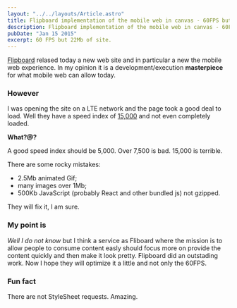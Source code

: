 ```yaml
---
layout: "../../layouts/Article.astro"
title: Flipboard implementation of the mobile web in canvas - 60FPS but 15,000 Speed Index and 22Mb size
description: Flipboard implementation of the mobile web in canvas - 60FPS but 15,000 Speed Index and 22Mb size
pubDate: "Jan 15 2015"
excerpt: 60 FPS but 22Mb of site.
---
```


[Flipboard](http://engineering.flipboard.com/2015/02/mobile-web/) relased today a new web site and in particular a new the mobile web experience.
In my opinion it is a development/execution **masterpiece** for what mobile web can allow today.

### However

I was opening the site on a LTE network and the page took a good deal to load.
Well they have a speed index of [15,000](http://www.webpagetest.org/result/150211_HM_58A/) and not even completely loaded.

**What?@?**

A good speed index should be 5,000. Over 7,500 is bad. 15,000 is terrible.

There are some rocky mistakes:

- 2.5Mb animated Gif;
- many images over 1Mb;
- 500Kb JavaScript (probably React and other bundled js) not gzipped.

They will fix it, I am sure.

### My point is

_Well I do not know_ but I think a service as Fliboard where the mission is to allow people to consume content easly should focus more on provide the content quickly and then make it look pretty.
Flipboard did an outstading work. Now I hope they will optimize it a little and not only the 60FPS.

### Fun fact

There are not StyleSheet requests. Amazing.
